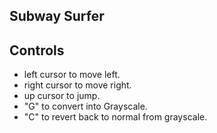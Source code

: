 ## Subway Surfer


## Controls
- left cursor to move left.
- right cursor to move right.
- up cursor to jump.
- "G" to convert into Grayscale.
- "C" to revert back to normal from grayscale.



